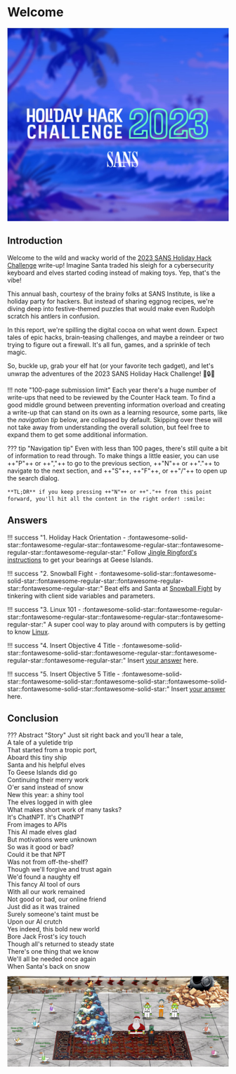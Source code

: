 # Welcome

![Group photo](./img/misc/title_image.jpg)

## Introduction

Welcome to the wild and wacky world of the [2023 SANS Holiday Hack Challenge](https://2023.holidayhackchallenge.com/) write-up! Imagine Santa traded his sleigh for a cybersecurity keyboard and elves started coding instead of making toys. Yep, that's the vibe!

This annual bash, courtesy of the brainy folks at SANS Institute, is like a holiday party for hackers. But instead of sharing eggnog recipes, we're diving deep into festive-themed puzzles that would make even Rudolph scratch his antlers in confusion.

In this report, we're spilling the digital cocoa on what went down. Expect tales of epic hacks, brain-teasing challenges, and maybe a reindeer or two trying to figure out a firewall. It's all fun, games, and a sprinkle of tech magic.

So, buckle up, grab your elf hat (or your favorite tech gadget), and let's unwrap the adventures of the 2023 SANS Holiday Hack Challenge! 🎅🔒🎉

!!! note "100-page submission limit"
    Each year there's a huge number of write-ups that need to be reviewed by the Counter Hack team. To find a good middle ground between preventing information overload and creating a write-up that can stand on its own as a learning resource, some parts, like the *navigation tip* below, are collapsed by default. Skipping over these will not take away from understanding the overall solution, but feel free to expand them to get some additional information.

??? tip "Navigation tip"
    Even with less than 100 pages, there's still quite a bit of information to read through. To make things a little easier, you can use ++"P"++ or ++","++ to go to the previous section, ++"N"++ or ++"."++ to navigate to the next section, and ++"S"++, ++"F"++, or ++"/"++ to open up the search dialog.

    **TL;DR** if you keep pressing ++"N"++ or ++"."++ from this point forward, you'll hit all the content in the right order! :smile:

## Answers

!!! success "1. Holiday Hack Orientation - :fontawesome-solid-star::fontawesome-regular-star::fontawesome-regular-star::fontawesome-regular-star::fontawesome-regular-star:"
    Follow [Jingle Ringford's instructions](./objectives/o1.md) to get your bearings at Geese Islands.

!!! success "2. Snowball Fight - :fontawesome-solid-star::fontawesome-solid-star::fontawesome-regular-star::fontawesome-regular-star::fontawesome-regular-star:"
    Beat elfs and Santa at [Snowball Fight](./objectives/o2.md) by tinkering with client side variables and parameters.

!!! success "3. Linux 101 - :fontawesome-solid-star::fontawesome-regular-star::fontawesome-regular-star::fontawesome-regular-star::fontawesome-regular-star:"
    A super cool way to play around with computers is by getting to know [Linux](./objectives/o3.md).

!!! success "4. Insert Objective 4 Title - :fontawesome-solid-star::fontawesome-solid-star::fontawesome-regular-star::fontawesome-regular-star::fontawesome-regular-star:"
    Insert [your answer](./objectives/o4.md) here.

!!! success "5. Insert Objective 5 Title - :fontawesome-solid-star::fontawesome-solid-star::fontawesome-solid-star::fontawesome-solid-star::fontawesome-solid-star::fontawesome-solid-star:"
    Insert [your answer](./objectives/o5.md) here.

## Conclusion

??? Abstract "Story"
    Just sit right back and you’ll hear a tale,<br/>
    A tale of a yuletide trip<br/>
    That started from a tropic port,<br/>
    Aboard this tiny ship<br/>
    Santa and his helpful elves<br/>
    To Geese Islands did go<br/>
    Continuing their merry work<br/>
    O'er sand instead of snow<br/>
    New this year: a shiny tool<br/>
    The elves logged in with glee<br/>
    What makes short work of many tasks?<br/>
    It's ChatNPT. It's ChatNPT<br/>
    From images to APIs<br/>
    This AI made elves glad<br/>
    But motivations were unknown<br/>
    So was it good or bad?<br/>
    Could it be that NPT<br/>
    Was not from off-the-shelf?<br/>
    Though we'll forgive and trust again<br/>
    We'd found a naughty elf<br/>
    This fancy AI tool of ours<br/>
    With all our work remained<br/>
    Not good or bad, our online friend<br/>
    Just did as it was trained<br/>
    Surely someone's taint must be<br/>
    Upon our AI crutch<br/>
    Yes indeed, this bold new world<br/>
    Bore Jack Frost's icy touch<br/>
    Though all's returned to steady state<br/>
    There's one thing that we know<br/>
    We'll all be needed once again<br/>
    When Santa's back on snow<br/>

![Group photo](./img/misc/group_photo.jpg)
